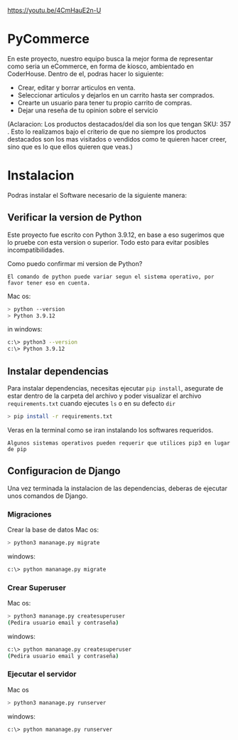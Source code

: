 https://youtu.be/4CmHauE2n-U



# PyCommerce

En este proyecto, nuestro equipo busca la mejor forma de representar como seria un eCommerce, en forma de kiosco, ambientado en CoderHouse.
Dentro de el, podras hacer lo siguiente:

- Crear, editar y borrar articulos en venta.
- Seleccionar articulos y dejarlos en un carrito hasta ser comprados.
- Crearte un usuario para tener tu propio carrito de compras.
- Dejar una reseña de tu opinion sobre el servicio 

(Aclaracion: Los productos destacados/del dia son los que tengan SKU: 357 . Esto lo realizamos bajo el criterio de que no siempre los productos destacados son los mas visitados o vendidos como te quieren hacer creer, sino que es lo que ellos quieren que veas.)

# Instalacion 

Podras instalar el Software necesario de la siguiente manera:

## Verificar la version de Python
Este proyecto fue escrito con Python 3.9.12, en base a eso sugerimos que lo pruebe con esta version o superior. Todo esto para evitar posibles incompatibilidades.

Como puedo confirmar mi version de Python? 

` El comando de python puede variar segun el sistema operativo, por favor tener eso en cuenta. `

Mac os:

```bash
> python --version
> Python 3.9.12
```

in windows:

```bash
c:\> python3 --version
c:\> Python 3.9.12
```

## Instalar dependencias

Para instalar dependencias, necesitas ejecutar `pip install`, asegurate de estar dentro de la carpeta del archivo y poder visualizar el archivo `requirements.txt` cuando ejecutes `ls` o en su defecto `dir`

```bash
> pip install -r requirements.txt
```
Veras en la terminal como se iran instalando los softwares requeridos.

`Algunos sistemas operativos pueden requerir que utilices pip3 en lugar de pip `

## Configuracion de Django

Una vez terminada la instalacion de las dependencias, deberas de ejecutar unos comandos de Django.

### Migraciones

Crear la base de datos
Mac os:
```bash
> python3 mananage.py migrate
```
windows:
```bash
c:\> python mananage.py migrate
```

### Crear Superuser
Mac os:
```bash
> python3 mananage.py createsuperuser
(Pedira usuario email y contraseña)
```
windows:
```bash
c:\> python mananage.py createsuperuser
(Pedira usuario email y contraseña)
```

### Ejecutar el servidor
Mac os
```bash
> python3 mananage.py runserver
```
windows:
```bash
c:\> python mananage.py runserver
```
